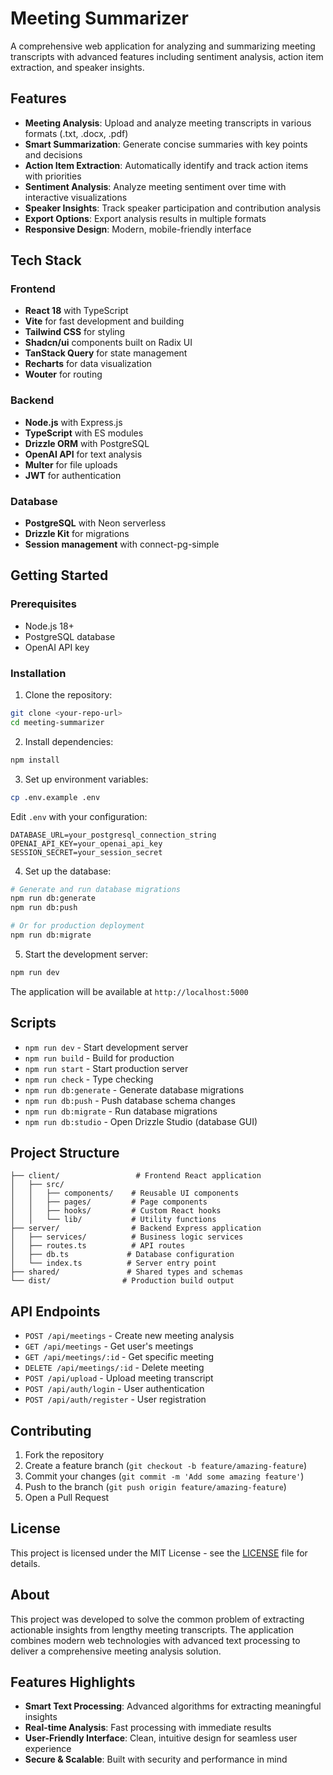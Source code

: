 # Meeting Summarizer

A comprehensive web application for analyzing and summarizing meeting transcripts with advanced features including sentiment analysis, action item extraction, and speaker insights.

## Features

- **Meeting Analysis**: Upload and analyze meeting transcripts in various formats (.txt, .docx, .pdf)
- **Smart Summarization**: Generate concise summaries with key points and decisions
- **Action Item Extraction**: Automatically identify and track action items with priorities
- **Sentiment Analysis**: Analyze meeting sentiment over time with interactive visualizations
- **Speaker Insights**: Track speaker participation and contribution analysis
- **Export Options**: Export analysis results in multiple formats
- **Responsive Design**: Modern, mobile-friendly interface

## Tech Stack

### Frontend
- **React 18** with TypeScript
- **Vite** for fast development and building
- **Tailwind CSS** for styling
- **Shadcn/ui** components built on Radix UI
- **TanStack Query** for state management
- **Recharts** for data visualization
- **Wouter** for routing

### Backend
- **Node.js** with Express.js
- **TypeScript** with ES modules
- **Drizzle ORM** with PostgreSQL
- **OpenAI API** for text analysis
- **Multer** for file uploads
- **JWT** for authentication

### Database
- **PostgreSQL** with Neon serverless
- **Drizzle Kit** for migrations
- **Session management** with connect-pg-simple

## Getting Started

### Prerequisites
- Node.js 18+ 
- PostgreSQL database
- OpenAI API key

### Installation

1. Clone the repository:
```bash
git clone <your-repo-url>
cd meeting-summarizer
```

2. Install dependencies:
```bash
npm install
```

3. Set up environment variables:
```bash
cp .env.example .env
```

Edit `.env` with your configuration:
```
DATABASE_URL=your_postgresql_connection_string
OPENAI_API_KEY=your_openai_api_key
SESSION_SECRET=your_session_secret
```

4. Set up the database:
```bash
# Generate and run database migrations
npm run db:generate
npm run db:push

# Or for production deployment
npm run db:migrate
```

5. Start the development server:
```bash
npm run dev
```

The application will be available at `http://localhost:5000`

## Scripts

- `npm run dev` - Start development server
- `npm run build` - Build for production
- `npm run start` - Start production server
- `npm run check` - Type checking
- `npm run db:generate` - Generate database migrations
- `npm run db:push` - Push database schema changes
- `npm run db:migrate` - Run database migrations
- `npm run db:studio` - Open Drizzle Studio (database GUI)

## Project Structure

```
├── client/                 # Frontend React application
│   ├── src/
│   │   ├── components/    # Reusable UI components
│   │   ├── pages/         # Page components
│   │   ├── hooks/         # Custom React hooks
│   │   └── lib/           # Utility functions
├── server/                # Backend Express application
│   ├── services/          # Business logic services
│   ├── routes.ts          # API routes
│   ├── db.ts             # Database configuration
│   └── index.ts          # Server entry point
├── shared/               # Shared types and schemas
└── dist/                # Production build output
```

## API Endpoints

- `POST /api/meetings` - Create new meeting analysis
- `GET /api/meetings` - Get user's meetings
- `GET /api/meetings/:id` - Get specific meeting
- `DELETE /api/meetings/:id` - Delete meeting
- `POST /api/upload` - Upload meeting transcript
- `POST /api/auth/login` - User authentication
- `POST /api/auth/register` - User registration

## Contributing

1. Fork the repository
2. Create a feature branch (`git checkout -b feature/amazing-feature`)
3. Commit your changes (`git commit -m 'Add some amazing feature'`)
4. Push to the branch (`git push origin feature/amazing-feature`)
5. Open a Pull Request

## License

This project is licensed under the MIT License - see the [LICENSE](LICENSE) file for details.

## About

This project was developed to solve the common problem of extracting actionable insights from lengthy meeting transcripts. The application combines modern web technologies with advanced text processing to deliver a comprehensive meeting analysis solution.

## Features Highlights

- **Smart Text Processing**: Advanced algorithms for extracting meaningful insights
- **Real-time Analysis**: Fast processing with immediate results
- **User-Friendly Interface**: Clean, intuitive design for seamless user experience
- **Secure & Scalable**: Built with security and performance in mind